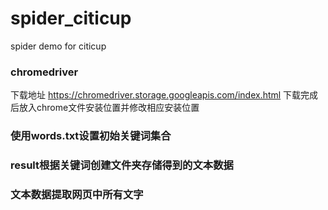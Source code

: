 # spider_citicup
spider demo for citicup
### chromedriver
下载地址 https://chromedriver.storage.googleapis.com/index.html
下载完成后放入chrome文件安装位置并修改相应安装位置
### 使用words.txt设置初始关键词集合
### result根据关键词创建文件夹存储得到的文本数据
### 文本数据提取网页中所有文字